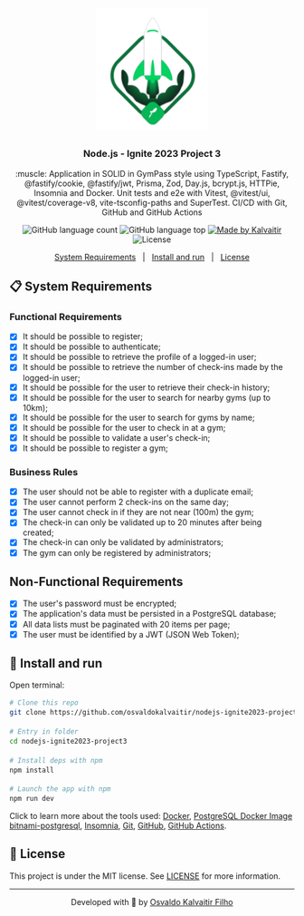 <h1 align="center">
    <img src="/.github/assets/logo.svg"
    width="200px"
    alt="Logo" />
</h1>

<h3 align="center">
  Node.js - Ignite 2023 Project 3
</h3>

<p align="center">
  :muscle: Application in SOLID in GymPass style using TypeScript, Fastify, @fastify/cookie, @fastify/jwt, Prisma, Zod, Day.js, bcrypt.js, HTTPie, Insomnia and Docker. Unit tests and e2e with Vitest, @vitest/ui, @vitest/coverage-v8, vite-tsconfig-paths and SuperTest. CI/CD with Git, GitHub and GitHub Actions
</p>

<p align="center">
  <img alt="GitHub language count" src="https://img.shields.io/github/languages/count/osvaldokalvaitir/nodejs-ignite2023-project3.svg?color=00A83A">

  <img alt="GitHub language top" src="https://img.shields.io/github/languages/top/osvaldokalvaitir/nodejs-ignite2023-project3.svg?color=00A83A">

  <a href="https://kalvaitir.com/">
    <img alt="Made by Kalvaitir" src="https://img.shields.io/badge/made%20by-Kalvaitir-00A83A">
  </a>

  <img alt="License" src="https://img.shields.io/badge/license-MIT-00A83A">
</p>

<p align="center">
  <a href="#clipboard-system-requirements">System Requirements</a>&nbsp;&nbsp;&nbsp;|&nbsp;&nbsp;&nbsp;<a href="#wrench-install-and-run">Install and run</a>&nbsp;&nbsp;&nbsp;|&nbsp;&nbsp;&nbsp;<a href="#memo-license">License</a>
</p>

## :clipboard: System Requirements

### Functional Requirements

- [x] It should be possible to register;
- [x] It should be possible to authenticate;
- [x] It should be possible to retrieve the profile of a logged-in user;
- [x] It should be possible to retrieve the number of check-ins made by the logged-in user;
- [x] It should be possible for the user to retrieve their check-in history;
- [x] It should be possible for the user to search for nearby gyms (up to 10km);
- [x] It should be possible for the user to search for gyms by name;
- [x] It should be possible for the user to check in at a gym;
- [x] It should be possible to validate a user's check-in;
- [x] It should be possible to register a gym;

### Business Rules

- [x] The user should not be able to register with a duplicate email;
- [x] The user cannot perform 2 check-ins on the same day;
- [x] The user cannot check in if they are not near (100m) the gym;
- [x] The check-in can only be validated up to 20 minutes after being created;
- [x] The check-in can only be validated by administrators;
- [x] The gym can only be registered by administrators;

## Non-Functional Requirements

- [x] The user's password must be encrypted;
- [x] The application's data must be persisted in a PostgreSQL database;
- [x] All data lists must be paginated with 20 items per page;
- [x] The user must be identified by a JWT (JSON Web Token);

## :wrench: Install and run

Open terminal:

```sh
# Clone this repo
git clone https://github.com/osvaldokalvaitir/nodejs-ignite2023-project3

# Entry in folder
cd nodejs-ignite2023-project3

# Install deps with npm
npm install

# Launch the app with npm
npm run dev
```

Click to learn more about the tools used:  [Docker](https://github.com/osvaldokalvaitir/awesome/blob/main/src/containers/docker.md), [PostgreSQL Docker Image bitnami-postgresql](https://github.com/osvaldokalvaitir/awesome/blob/main/src/containers/docker/images/bitnami-postgresql.md), [Insomnia](https://github.com/osvaldokalvaitir/awesome/blob/main/src/api-clients/insomnia.md), [Git](https://github.com/osvaldokalvaitir/awesome/blob/main/src/version-controls/git.md), [GitHub](https://github.com/osvaldokalvaitir/awesome/blob/main/src/version-controls/git/tools/github.md), [GitHub Actions](https://github.com/osvaldokalvaitir/awesome/blob/main/src/ci-cd/github-actions.md).



## :memo: License

This project is under the MIT license. See [LICENSE](/LICENSE) for more information.

---

<p align="center">
Developed with 💚 by <a href="https://www.linkedin.com/in/osvaldokalvaitir">Osvaldo Kalvaitir Filho</a>
</p>
